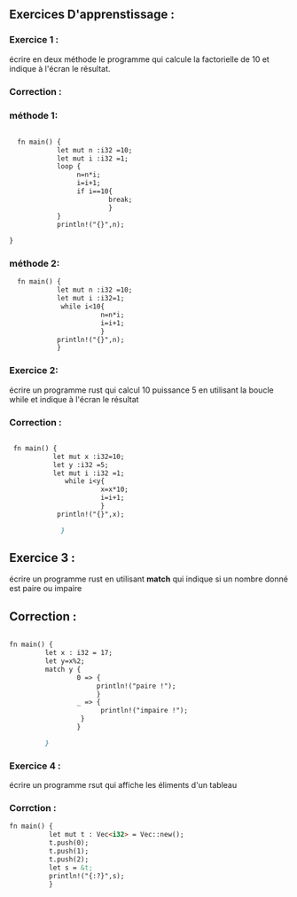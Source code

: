 ## Exercices D'apprenstissage :

### Exercice 1 :
   écrire en deux méthode le programme qui calcule la factorielle de 10 et indique à l'écran le résultat.
     


### Correction :
   
  ### méthode 1:
  
    
 ```markdown
    
   fn main() {
             let mut n :i32 =10;
             let mut i :i32 =1;
             loop {
                  n=n*i;
                  i=i+1;
                  if i==10{
                          break;
                          }
             }
             println!("{}",n);
    
}
```

### méthode 2:
    
 ```markdown
   fn main() {
             let mut n :i32 =10;
             let mut i :i32=1;
              while i<10{
                        n=n*i;
                        i=i+1;
                        }
             println!("{}",n);
             }
```

 ### Exercice 2:
  
   écrire un programme rust qui calcul 10 puissance 5 en utilisant la boucle while et indique à l'écran le résultat
   
   
  ### Correction :
   
   
  ```markdown
  
   fn main() {
             let mut x :i32=10;
             let y :i32 =5;
             let mut i :i32 =1;
                while i<y{
                         x=x*10; 
                         i=i+1; 
                         }
              println!("{}",x);
 
               }

 ```
 
## Exercice 3 :
 
 
  écrire un programme rust en utilisant **match** qui indique si un nombre donné est paire ou impaire 
 
  ## Correction :
  
  ```markdown
  
 fn main() {
           let x : i32 = 17;
           let y=x%2;
           match y {
                   0 => {
                        println!("paire !");
                        }
                   _ => {
                         println!("impaire !");
                    }
                   }
 
           }
  
  ```

### Exercice 4 :

  écrire un programme rsut qui affiche les éliments d'un tableau 
  
### Corrction :

```markdown
fn main() {
          let mut t : Vec<i32> = Vec::new();
          t.push(0);
          t.push(1);
          t.push(2);
          let s = &t;
          println!("{:?}",s);
          }

```
